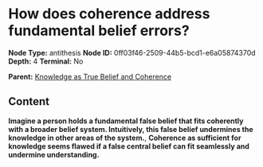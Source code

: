 # How does coherence address fundamental belief errors?

**Node Type:** antithesis
**Node ID:** 0ff03f46-2509-44b5-bcd1-e6a05874370d
**Depth:** 4
**Terminal:** No

**Parent:** [Knowledge as True Belief and Coherence](knowledge-as-true-belief-and-coherence-synthesis-60f3a0b2-b677-479a-9ae4-91ed3b69aad4.md)

## Content

**Imagine a person holds a fundamental false belief that fits coherently with a broader belief system. Intuitively, this false belief undermines the knowledge in other areas of the system.**, **Coherence as sufficient for knowledge seems flawed if a false central belief can fit seamlessly and undermine understanding.**

